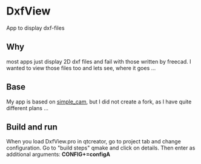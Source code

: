 # DxfView

App to display dxf-files

## Why

most apps just display 2D dxf files and fail with those written by freecad.
I wanted to view those files too and lets see, where it goes ...

## Base

My app is based on [simple_cam](https://github.com/grotius-cnc/simple_cam), but I did not
create a fork, as I have quite different plans ...

## Build and run

When you load DxfView.pro in qtcreator, go to project tab and change configuration.
Go to "build steps" qmake and click on details.
Then enter as additional arguments: **CONFIG+=configA**
